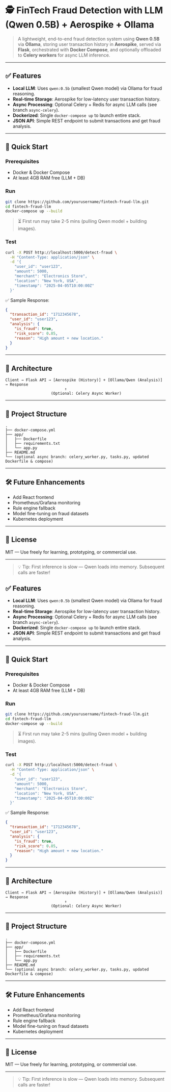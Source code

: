 
# 🕵️ FinTech Fraud Detection with LLM (Qwen 0.5B) + Aerospike + Ollama

> A lightweight, end-to-end fraud detection system using **Qwen 0.5B** via **Ollama**, storing user transaction history in **Aerospike**, served via **Flask**, orchestrated with **Docker Compose**, and optionally offloaded to **Celery workers** for async LLM inference.

---

## ✅ Features

- **Local LLM**: Uses `qwen:0.5b` (smallest Qwen model) via Ollama for fraud reasoning.
- **Real-time Storage**: Aerospike for low-latency user transaction history.
- **Async Processing**: Optional Celery + Redis for async LLM calls (see branch `async-celery`).
- **Dockerized**: Single `docker-compose up` to launch entire stack.
- **JSON API**: Simple REST endpoint to submit transactions and get fraud analysis.

---

## 🚀 Quick Start

### Prerequisites

- Docker & Docker Compose
- At least 4GB RAM free (LLM + DB)

### Run

```bash
git clone https://github.com/yourusername/fintech-fraud-llm.git
cd fintech-fraud-llm
docker-compose up --build
```

> ⏳ First run may take 2-5 mins (pulling Qwen model + building images).

### Test

```bash
curl -X POST http://localhost:5000/detect-fraud \
  -H "Content-Type: application/json" \
  -d '{
    "user_id": "user123",
    "amount": 5000,
    "merchant": "Electronics Store",
    "location": "New York, USA",
    "timestamp": "2025-04-05T10:00:00Z"
  }'
```

✅ Sample Response:
```json
{
  "transaction_id": "1712345678",
  "user_id": "user123",
  "analysis": {
    "is_fraud": true,
    "risk_score": 0.85,
    "reason": "High amount + new location."
  }
}
```

---

## 🧩 Architecture

```
Client → Flask API → [Aerospike (History)] + [Ollama/Qwen (Analysis)] → Response
                          ↑
                    (Optional: Celery Async Worker)
```

---

## 📂 Project Structure

```
.
├── docker-compose.yml
├── app/
│   ├── Dockerfile
│   ├── requirements.txt
│   └── app.py
├── README.md
└── (optional async branch: celery_worker.py, tasks.py, updated Dockerfile & compose)
```

---

## 🛠️ Future Enhancements

- Add React frontend
- Prometheus/Grafana monitoring
- Rule engine fallback
- Model fine-tuning on fraud datasets
- Kubernetes deployment

---

## 📜 License

MIT — Use freely for learning, prototyping, or commercial use.

---

> 💡 Tip: First inference is slow — Qwen loads into memory. Subsequent calls are faster!


## ✅ Features

- **Local LLM**: Uses `qwen:0.5b` (smallest Qwen model) via Ollama for fraud reasoning.
- **Real-time Storage**: Aerospike for low-latency user transaction history.
- **Async Processing**: Optional Celery + Redis for async LLM calls (see branch `async-celery`).
- **Dockerized**: Single `docker-compose up` to launch entire stack.
- **JSON API**: Simple REST endpoint to submit transactions and get fraud analysis.

---

## 🚀 Quick Start

### Prerequisites

- Docker & Docker Compose
- At least 4GB RAM free (LLM + DB)

### Run

```bash
git clone https://github.com/yourusername/fintech-fraud-llm.git
cd fintech-fraud-llm
docker-compose up --build
```

> ⏳ First run may take 2-5 mins (pulling Qwen model + building images).

### Test

```bash
curl -X POST http://localhost:5000/detect-fraud \
  -H "Content-Type: application/json" \
  -d '{
    "user_id": "user123",
    "amount": 5000,
    "merchant": "Electronics Store",
    "location": "New York, USA",
    "timestamp": "2025-04-05T10:00:00Z"
  }'
```

✅ Sample Response:
```json
{
  "transaction_id": "1712345678",
  "user_id": "user123",
  "analysis": {
    "is_fraud": true,
    "risk_score": 0.85,
    "reason": "High amount + new location."
  }
}
```

---

## 🧩 Architecture

```
Client → Flask API → [Aerospike (History)] + [Ollama/Qwen (Analysis)] → Response
                          ↑
                    (Optional: Celery Async Worker)
```

---

## 📂 Project Structure

```
.
├── docker-compose.yml
├── app/
│   ├── Dockerfile
│   ├── requirements.txt
│   └── app.py
├── README.md
└── (optional async branch: celery_worker.py, tasks.py, updated Dockerfile & compose)
```

---

## 🛠️ Future Enhancements

- Add React frontend
- Prometheus/Grafana monitoring
- Rule engine fallback
- Model fine-tuning on fraud datasets
- Kubernetes deployment

---

## 📜 License

MIT — Use freely for learning, prototyping, or commercial use.

---

> 💡 Tip: First inference is slow — Qwen loads into memory. Subsequent calls are faster!
